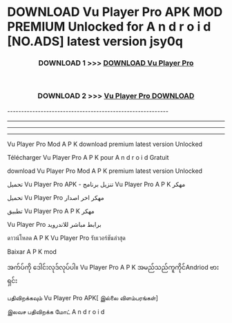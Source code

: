 # DOWNLOAD Vu Player Pro  APK MOD PREMIUM Unlocked for A n d r o i d [NO.ADS] latest version jsy0q 



<div align="center">

<h3>DOWNLOAD 1 >>> <a href="https://getmod2.web.app/?judul=Vu Player Pro ">DOWNLOAD Vu Player Pro </a></h3><br>

<h3>DOWNLOAD 2 >>> <a href="https://getmod2.web.app/?judul=Vu Player Pro ">Vu Player Pro  DOWNLOAD </a></h3>

</div>
----------------------------------------------------------

----------------------------------------------------------

----------------------------------------------------------

----------------------------------------------------------

Vu Player Pro  Mod A P K download premium latest version Unlocked

Télécharger Vu Player Pro  A P K pour A n d r o i d Gratuit

download Vu Player Pro  Mod A P K premium latest version Unlocked

تحميل Vu Player Pro  APK - تنزيل برنامج Vu Player Pro  A P K مهكر

تحميل Vu Player Pro  مهكر اخر اصدار

تطبيق Vu Player Pro  A P K مهكر

Vu Player Pro  برابط مباشر للاندرويد

ดาวน์โหลด A P K Vu Player Pro  รับเวอร์ชันล่าสุด

Baixar A P K mod

အက်ပ်ကို ဒေါင်းလုဒ်လုပ်ပါ။ Vu Player Pro  A P K အမည်သည်ကူကိုင်Andriod ဗားရှင်း

பதிவிறக்கவும் Vu Player Pro  APK[ இல்லை விளம்பரங்கள்] 
 
இலவச பதிவிறக்க மோட் A n d r o i d



